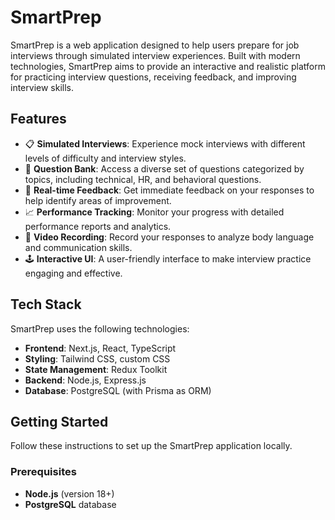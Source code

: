 # SmartPrep

SmartPrep is a web application designed to help users prepare for job interviews through simulated interview experiences. Built with modern technologies, SmartPrep aims to provide an interactive and realistic platform for practicing interview questions, receiving feedback, and improving interview skills.

## Features

- 📋 **Simulated Interviews**: Experience mock interviews with different levels of difficulty and interview styles.
- 📝 **Question Bank**: Access a diverse set of questions categorized by topics, including technical, HR, and behavioral questions.
- 🔄 **Real-time Feedback**: Get immediate feedback on your responses to help identify areas of improvement.
- 📈 **Performance Tracking**: Monitor your progress with detailed performance reports and analytics.
- 🎥 **Video Recording**: Record your responses to analyze body language and communication skills.
- 🕹️ **Interactive UI**: A user-friendly interface to make interview practice engaging and effective.

## Tech Stack

SmartPrep uses the following technologies:

- **Frontend**: Next.js, React, TypeScript
- **Styling**: Tailwind CSS, custom CSS
- **State Management**: Redux Toolkit
- **Backend**: Node.js, Express.js
- **Database**: PostgreSQL (with Prisma as ORM)


## Getting Started

Follow these instructions to set up the SmartPrep application locally.

### Prerequisites

- **Node.js** (version 18+)
- **PostgreSQL** database
